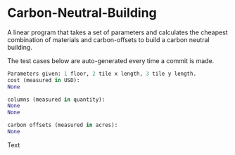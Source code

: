 # Carbon-Neutral-Building
A linear program that takes a set of parameters and calculates the cheapest combination of materials and carbon-offsets to build a carbon neutral building.

The test cases below are auto-generated every time a commit is made.
<!-- TEST CASE 1 -->
```python
Parameters given: 1 floor, 2 tile x length, 3 tile y length.
cost (measured in USD):
None

columns (measured in quantity):
None
None

carbon offsets (measured in acres):
None
```
<!-- END TEST CASE -->

Text